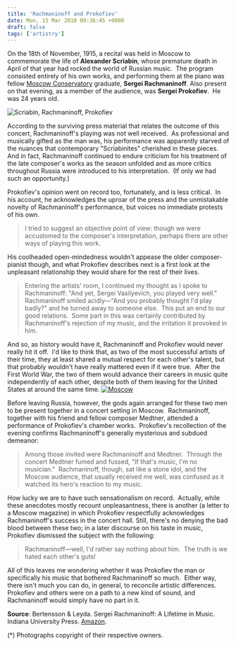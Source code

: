 ```yaml
---
title: 'Rachmaninoff and Prokofiev'
date: Mon, 15 Mar 2010 09:36:45 +0000
draft: false
tags: ['artistry']
---
```


On the 18th of November, 1915, a recital was held in Moscow to commemorate the life of **Alexander Scriabin**, whose premature death in April of that year had rocked the world of Russian music.  The program consisted entirely of his own works, and performing them at the piano was fellow [Moscow Conservatory](http://www.mosconsv.ru/english.phtml "The Moscow Conservatory") graduate, **Sergei Rachmaninoff**. Also present on that evening, as a member of the audience, was **Sergei Prokofiev**.  He was 24 years old.

![Scriabin, Rachmaninoff, Prokofiev](https://alexchao-blog-media.s3.amazonaws.com/2021/07/af8a7-composer-pianists.jpg "Russian Composer Pianists")

According to the surviving press material that relates the outcome of this concert, Rachmaninoff's playing was not well received.  As professional and musically gifted as the man was, his performance was apparently starved of the nuances that contemporary "Scriabinites" cherished in these pieces.  And in fact, Rachmaninoff continued to endure criticism for his treatment of the late composer's works as the season unfolded and as more critics throughout Russia were introduced to his interpretation.  (If only _we_ had such an opportunity.)

Prokofiev's opinion went on record too, fortunately, and is less critical.  In his account, he acknowledges the uproar of the press and the unmistakable novelty of Rachmaninoff's performance, but voices no immediate protests of his own.

> I tried to suggest an objective point of view: though we were accustomed to the composer's interpretation, perhaps there are other ways of playing this work.

His coolheaded open-mindedness wouldn't appease the older composer-pianist though, and what Prokofiev describes next is a first look at the unpleasant relationship they would share for the rest of their lives.

> Entering the artists' room, I continued my thought as I spoke to Rachmaninoff: "And yet, Sergei Vasilyevich, you played very well."  Rachmaninoff smiled acidly—"And you probably thought I'd play badly?" and he turned away to someone else.  This put an end to our good relations.  Some part in this was certainly contributed by Rachmaninoff's rejection of my music, and the irritation it provoked in him.

And so, as history would have it, Rachmaninoff and Prokofiev would never really hit it off.  I'd like to think that, as two of the most successful artists of their time, they at least shared a mutual respect for each other's talent, but that probably wouldn't have really mattered even if it were true.  After the First World War, the two of them would advance their careers in music quite independently of each other, despite both of them leaving for the United States at around the same time. [![Moscow](https://alexchao-blog-media.s3.amazonaws.com/2021/07/93bcd-moscow-lucie.jpg "Moscow")](http://www.flickr.com/photos/-lucie-/3100254171/)

Before leaving Russia, however, the gods again arranged for these two men to be present together in a concert setting in Moscow.  Rachmaninoff, together with his friend and fellow composer Medtner, attended a performance of Prokofiev's chamber works.  Prokofiev's recollection of the evening confirms Rachmaninoff's generally mysterious and subdued demeanor:

> Among those invited were Rachmaninoff and Medtner.  Through the concert Medtner fumed and fussed, "If that's music, I'm no musician."  Rachmaninoff, though, sat like a stone idol, and the Moscow audience, that usually received me well, was confused as it watched its hero's reaction to my music.

How lucky we are to have such sensationalism on record.  Actually, while these anecdotes mostly recount unpleasantness, there is another (a letter to a Moscow magazine) in which Prokofiev respectfully acknowledges Rachmaninoff's success in the concert hall. Still, there's no denying the bad blood between these two; in a later discourse on his taste in music, Prokofiev dismissed the subject with the following:

> Rachmaninoff—well, I'd rather say nothing about him.  The truth is we hated each other's guts!

All of this leaves me wondering whether it was Prokofiev the man or specifically his music that bothered Rachmaninoff so much.  Either way, there isn't much you can do, in general, to reconcile artistic differences.  Prokofiev and others were on a path to a new kind of sound, and Rachmaninoff would simply have no part in it.

**Source**: Bertensson & Leyda. Sergei Rachmaninoff: A Lifetime in Music. Indiana University Press. [Amazon](http://www.amazon.com/Sergei-Rachmaninoff-Lifetime-Russian-Studies/dp/0253214211 "Sergei Rachmaninoff: A Lifetime in Music").

(\*) Photographs copyright of their respective owners.
